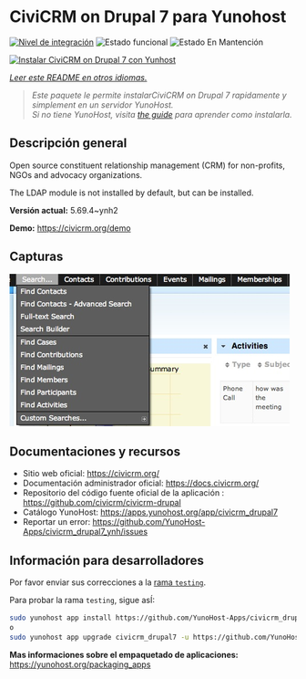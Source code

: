 <!--
Este archivo README esta generado automaticamente<https://github.com/YunoHost/apps/tree/master/tools/readme_generator>
No se debe editar a mano.
-->

# CiviCRM on Drupal 7 para Yunohost

[![Nivel de integración](https://dash.yunohost.org/integration/civicrm_drupal7.svg)](https://ci-apps.yunohost.org/ci/apps/civicrm_drupal7/) ![Estado funcional](https://ci-apps.yunohost.org/ci/badges/civicrm_drupal7.status.svg) ![Estado En Mantención](https://ci-apps.yunohost.org/ci/badges/civicrm_drupal7.maintain.svg)

[![Instalar CiviCRM on Drupal 7 con Yunhost](https://install-app.yunohost.org/install-with-yunohost.svg)](https://install-app.yunohost.org/?app=civicrm_drupal7)

*[Leer este README en otros idiomas.](./ALL_README.md)*

> *Este paquete le permite instalarCiviCRM on Drupal 7 rapidamente y simplement en un servidor YunoHost.*  
> *Si no tiene YunoHost, visita [the guide](https://yunohost.org/install) para aprender como instalarla.*

## Descripción general

Open source constituent relationship management (CRM) for non-profits, NGOs and advocacy organizations.

The LDAP module is not installed by default, but can be installed.


**Versión actual:** 5.69.4~ynh2

**Demo:** <https://civicrm.org/demo>

## Capturas

![Captura de CiviCRM on Drupal 7](./doc/screenshots/screenshot.png)

## Documentaciones y recursos

- Sitio web oficial: <https://civicrm.org/>
- Documentación administrador oficial: <https://docs.civicrm.org/>
- Repositorio del código fuente oficial de la aplicación : <https://github.com/civicrm/civicrm-drupal>
- Catálogo YunoHost: <https://apps.yunohost.org/app/civicrm_drupal7>
- Reportar un error: <https://github.com/YunoHost-Apps/civicrm_drupal7_ynh/issues>

## Información para desarrolladores

Por favor enviar sus correcciones a la [rama `testing`](https://github.com/YunoHost-Apps/civicrm_drupal7_ynh/tree/testing).

Para probar la rama `testing`, sigue asÍ:

```bash
sudo yunohost app install https://github.com/YunoHost-Apps/civicrm_drupal7_ynh/tree/testing --debug
o
sudo yunohost app upgrade civicrm_drupal7 -u https://github.com/YunoHost-Apps/civicrm_drupal7_ynh/tree/testing --debug
```

**Mas informaciones sobre el empaquetado de aplicaciones:** <https://yunohost.org/packaging_apps>
